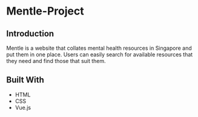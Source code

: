 # Mentle-Project

## Introduction

Mentle is a website that collates mental health resources in Singapore and put them in one place. Users can easily search for available resources that they need and find those that suit them.

## Built With

- HTML
- CSS
- Vue.js


